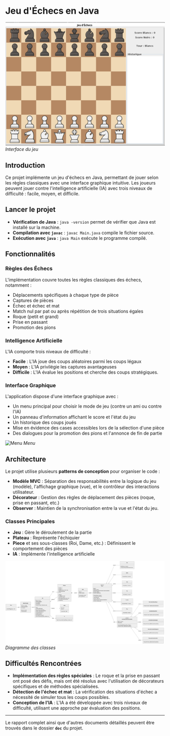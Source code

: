 # Jeu d'Échecs en Java

![Interface](./Images/Interface.png)
*Interface du jeu*

## Introduction

Ce projet implémente un jeu d'échecs en Java, permettant de jouer selon les règles classiques avec une interface graphique intuitive. Les joueurs peuvent jouer contre l'intelligence artificielle (IA) avec trois niveaux de difficulté : facile, moyen, et difficile.

## Lancer le projet 

- **Vérification de Java** : `java -version` permet de vérifier que Java est installé sur la machine.
- **Compilation avec `javac`** : `javac Main.java` compile le fichier source.
- **Exécution avec `java`** : `java Main` exécute le programme compilé.

## Fonctionnalités

### Règles des Échecs
L'implémentation couvre toutes les règles classiques des échecs, notamment :
- Déplacements spécifiques à chaque type de pièce
- Captures de pièces
- Échec et échec et mat
- Match nul par pat ou après répétition de trois situations égales
- Roque (petit et grand)
- Prise en passant
- Promotion des pions

### Intelligence Artificielle
L'IA comporte trois niveaux de difficulté :
- **Facile** : L'IA joue des coups aléatoires parmi les coups légaux
- **Moyen** : L'IA privilégie les captures avantageuses
- **Difficile** : L'IA évalue les positions et cherche des coups stratégiques.

### Interface Graphique
L'application dispose d'une interface graphique avec :
- Un menu principal pour choisir le mode de jeu (contre un ami ou contre l'IA)
- Un panneau d'information affichant le score et l'état du jeu
- Un historique des coups joués
- Mise en évidence des cases accessibles lors de la sélection d'une pièce
- Des dialogues pour la promotion des pions et l'annonce de fin de partie

![Menu](./Images/menu_echecs.png)
*Menu*

## Architecture

Le projet utilise plusieurs **patterns de conception** pour organiser le code :
- **Modèle MVC** : Séparation des responsabilités entre la logique du jeu (modèle), l'affichage graphique (vue), et le contrôleur des interactions utilisateur.
- **Décorateur** : Gestion des règles de déplacement des pièces (roque, prise en passant, etc.)
- **Observer** : Maintien de la synchronisation entre la vue et l'état du jeu.

### Classes Principales
- **Jeu** : Gère le déroulement de la partie
- **Plateau** : Représente l'échiquier
- **Piece** et ses sous-classes (Roi, Dame, etc.) : Définissent le comportement des pièces
- **IA** : Implémente l'intelligence artificielle

![Diagramme](./Images/Diagramme_des_classes_echecs.png)
*Diagramme des classes*

## Difficultés Rencontrées

- **Implémentation des règles spéciales** : Le roque et la prise en passant ont posé des défis, mais ont été résolus avec l'utilisation de décorateurs spécifiques et de méthodes spécialisées.
- **Détection de l'échec et mat** : La vérification des situations d'échec a nécessité de simuler tous les coups possibles.
- **Conception de l'IA** : L'IA a été développée avec trois niveaux de difficulté, utilisant une approche par évaluation des positions.

---

Le rapport complet ainsi que d'autres documents détaillés peuvent être trouvés dans le dossier **`doc`** du projet.
